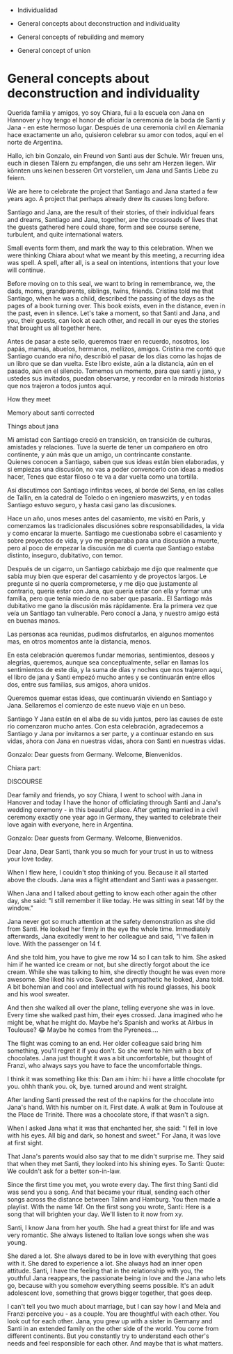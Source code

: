 - Individualidad


- General concepts about deconstruction and individuality
- General concepts of rebuilding and memory
- General concept of union


# General concepts about deconstruction and individuality

Querida familia y amigos,
yo soy Chiara, fui a la escuela con Jana en Hannover y hoy tengo el honor de oficiar la ceremonia de la boda de Santi y Jana - en este hermoso lugar. Después de una ceremonia civil en Alemania hace exactamente un año, quisieron celebrar su amor con todos, aquí en el norte de Argentina.

Hallo, ich bin Gonzalo, ein Freund von Santi aus der Schule. Wir freuen uns, euch in diesen Tälern zu empfangen, die uns sehr am Herzen liegen. Wir könnten uns keinen besseren Ort vorstellen, um Jana und Santis Liebe zu feiern.  


We are here to celebrate the project that Santiago and Jana started a few years ago. A project that perhaps already drew its causes long before. 

Santiago and Jana, are the result of their stories, of their individual fears and dreams, Santiago and Jana, together, are the crossroads of lives that the guests gathered here could share, form and see course serene, turbulent, and quite international waters.   

Small events form them, and mark the way to this celebration. When we were thinking Chiara about what we meant by this meeting, a recurring idea was spell. A spell, after all, is a seal on intentions, intentions that your love will continue.   

Before moving on to this seal, we want to bring in remembrance, we, the dads, moms, grandparents, siblings, twins, friends. Cristina told me that Santiago, when he was a child, described the passing of the days as the pages of a book turning over. This book exists, even in the distance, even in the past, even in silence. Let's take a moment, so that Santi and Jana, and you, their guests, can look at each other, and recall in our eyes the stories that brought us all together here. 


 Antes de pasar a este sello, queremos traer en recuerdo, nosotros, los papás, mamás, abuelos, hermanos, mellizos, amigos. Cristina me contó que Santiago cuando era niño, describió el pasar de los días como las hojas de un libro que se dan vuelta. Este libro existe, aún a la distancia, aún en el pasado, aún en el silencio. Tomemos un momento, para que santi y jana, y ustedes sus invitados, puedan observarse, y recordar en la mirada historias que nos trajeron a todos juntos aquí. 


How they meet

Memory about santi corrected

Things about jana


Mi amistad con Santiago creció en transición, en transición de culturas, amistades y relaciones. Tuve la suerte de tener un compañero en otro continente, y aún más que un amigo, un contrincante constante.  
Quienes conocen a Santiago, saben que sus ideas están bien elaboradas, y si empiezas una discusión, no vas a poder convencerlo con ideas a medios hacer, Tenes que estar filoso o te va a dar vuelta como una tortilla. 

    
Así discutimos con Santiago infinitas veces, al borde del Sena, en las calles de Tallin, en la catedral de Toledo o en ingeniero maswzirts, y en todas Santiago estuvo seguro, y hasta casi gano las discusiones.  

Hace un año, unos meses antes del casamiento,  me visitó en Paris, y comenzamos  las tradicionales discusiónes sobre responsabilidades, la vida y como encarar la muerte. Santiago me cuestionaba sobre el casamiento y sobre proyectos de vida, y yo me preparaba para una discusión a muerte, pero al poco de empezar la discusión me di cuenta que Santiago estaba distinto, inseguro, dubitativo, con temor.  

Después de un cigarro, un Santiago cabizbajo me dijo que realmente que sabía muy bien que esperar del casamiento y de proyectos largos. Le pregunte si no quería comprometerse, y me dijo que justamente al contrario, quería estar con Jana, que quería estar con ella y formar una familia, pero que tenía miedo de no saber que pasaría.. El Santiago más dubitativo me gano la discusión más rápidamente. Era la primera vez que veía un Santiago tan vulnerable. Pero conocí a Jana, y nuestro amigo está en buenas manos.

Las personas aca reunidas, pudimos disfrutarlos, en algunos momentos mas, en otros momentos ante la distancia, menos.


En esta celebración queremos fundar memorias, sentimientos, deseos y alegrias, queremos, aunque sea conceptualmente, sellar en llamas los sentimientos de este día, y la suma de días y noches que nos trajeron aquí,  el libro de jana y Santi empezó mucho antes y se continuarán entre ellos dos, entre sus familias, sus amigos, ahora unidos.  

Queremos quemar estas ideas, que continuarán viviendo en Santiago y Jana. Sellaremos el comienzo de este nuevo viaje en un beso.   
   
Santiago Y Jana están en el alba de su vida juntos, pero las causes de este río comenzaron mucho antes. Con esta celebración, agradecemos a Santiago y Jana por invitarnos a ser parte, y a continuar estando en sus vidas, ahora con Jana en nuestras vidas, ahora con Santi en nuestras vidas.

Gonzalo: Dear guests from Germany. Welcome, Bienvenidos.



Chiara part:

DISCOURSE 

Dear family and friends,
yo soy Chiara, I went to school with Jana in Hanover and today I have the honor of officiating through Santi and Jana's wedding ceremony - in this beautiful place.
After getting married in a civil ceremony exactly one year ago in Germany, they wanted to celebrate their love again with everyone, here in Argentina. 

Gonzalo: Dear guests from Germany. Welcome, Bienvenidos.

Dear Jana, Dear Santi,
thank you so much for your trust in us to witness your love today.

When I flew here, I couldn't stop thinking of you. Because it all started above the clouds. Jana was a flight attendant and Santi was a passenger.

 When Jana and I talked about getting to know each other again the other day, she said: "I still remember it like today. He was sitting in seat 14f by the window."

Jana never got so much attention at the safety demonstration as she did from Santi. He looked her firmly in the eye the whole time. Immediately afterwards, Jana excitedly went to her colleague and said, "I've fallen in love. With the passenger on 14 f.

And she told him, you have to give me row 14 so I can talk to him.
She asked him if he wanted ice cream or not, but she directly forgot about the ice cream. While she was talking to him, she directly thought he was even more awesome. She liked his voice. Sweet and sympathetic he looked, Jana told. A bit bohemian and cool and intellectual with his round glasses, his book and his wool sweater.

And then she walked all over the plane, telling everyone she was in love. Every time she walked past him, their eyes crossed.
Jana imagined who he might be, what he might do. Maybe he's Spanish and works at Airbus in Toulouse? 😂 Maybe he comes from the Pyrenees....

The flight was coming to an end. Her older colleague said bring him something, you'll regret it if you don't.
So she went to him with a box of chocolates. Jana just thought it was a bit uncomfortable, but thought of Franzi, who always says you have to face the uncomfortable things.

I think it was something like this:
Dan am i him: hi i have a little chocolate fpr you. ohhh thank you.
ok, bye. turned around and went straight. 

After landing Santi pressed the rest of the napkins for the chocolate into Jana's hand. With his number on it.
First date. A walk at 9am in Toulouse at the Place de Trinité. There was a chocolate store, if that wasn't a sign.

When I asked Jana what it was that enchanted her, she said: "I fell in love with his eyes. All big and dark, so honest and sweet." For Jana, it was love at first sight.

That Jana's parents would also say that to me didn't surprise me.
They said that when they met Santi, they looked into his shining eyes. To Santi: Quote: We couldn't ask for a better son-in-law.

Since the first time you met, you wrote every day. The first thing Santi did was send you a song. And that became your ritual, sending each other songs across the distance between Talinn and Hamburg. You then made a playlist. With the name 14f. On the first song you wrote, Santi: Here is a song that will brighten your day. 
We'll listen to it now from xy.

Santi, I know Jana from her youth. She had a great thirst for life and was very romantic. She always listened to Italian love songs when she was young.

She dared a lot. She always dared to be in love with everything that goes with it. She dared to experience a lot. She always had an inner open attitude. Santi, I have the feeling that in the relationship with you, the youthful Jana reappears, the passionate being in love and the Jana who lets go, because with you somehow everything seems possible. It's an adult adolescent love, something that grows bigger together, that goes deep. 

I can't tell you two much about marriage, but I can say how I and Mela and Franzi perceive you - as a couple. You are thoughtful with each other. You look out for each other. Jana, you grew up with a sister in Germany and Santi in an extended family on the other side of the world. You come from different continents. But you constantly try to understand each other's needs and feel responsible for each other. And maybe that is what matters.
